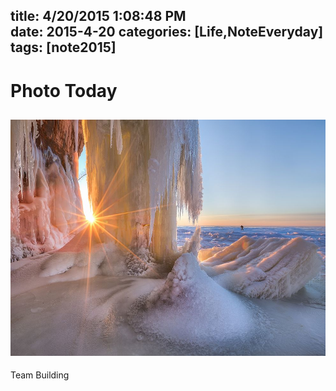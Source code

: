 title: 4/20/2015 1:08:48 PM  
date: 2015-4-20
categories: [Life,NoteEveryday]
tags: [note2015]
---

# Photo Today  #
![Long-exposure photography](https://raw.githubusercontent.com/metasong/FolderMD/master/_posts/Life/NoteEveryday/2015/ice-cave-sunset.jpg)
----------

Team Building

